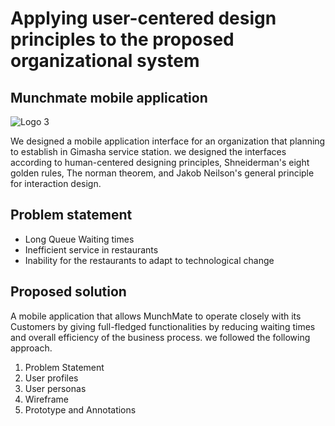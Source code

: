 # Applying user-centered design principles to the proposed organizational system

## Munchmate mobile application 
![Logo 3](https://github.com/DATDSG/HCI-Project/assets/172403569/fbb59ccf-a56b-4e7f-81d4-d7f2474fc5d2)

We designed a mobile application interface for an organization that planning to establish in Gimasha service station. we designed the interfaces according to human-centered designing principles, Shneiderman's eight golden rules, The norman theorem, and Jakob Neilson's general principle for interaction design. 

## Problem statement
* Long Queue Waiting times
* Inefficient service in restaurants
* Inability for the restaurants to adapt to technological change

## Proposed solution
A mobile application that allows MunchMate to operate closely with its Customers by giving full-fledged functionalities by reducing waiting times and overall efficiency of the business process. we followed the following approach.

1. Problem Statement
2. User profiles
3. User personas
4. Wireframe
5. Prototype and Annotations

